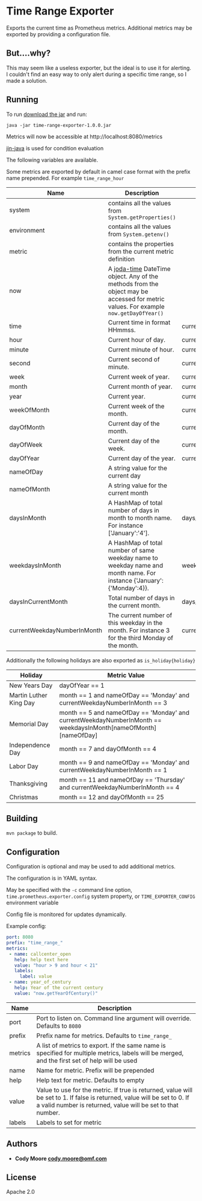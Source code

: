 Time Range Exporter
=====
Exports the current time as Prometheus metrics.
Additional metrics may be exported by providing a configuration file.

## But....why?

This may seem like a useless exporter, but the ideal is to use it for alerting.  
I couldn't find an easy way to only alert during a specific time range, so I made a solution.


## Running

To run [download the jar](https://github.com/OneMainF/time_range_exporter/releases/download/1.0/time-range-exporter-1.0.0.jar) and run:

```
java -jar time-range-exporter-1.0.0.jar
```

Metrics will now be accessible at http://localhost:8080/metrics

[jin-java](https://github.com/HubSpot/jinjava) is used for condition evaluation

The following variables are available.

Some metrics are exported by default in camel case format with the prefix name prepended.
For example `time_range_hour`

Name     | Description | Metric Name
---------|-------------|-------------
system | contains all the values from `System.getProperties()`
environment | contains all the values from `System.getenv()`
metric | contains the properties from the current metric definition
now | A [joda-time](https://github.com/JodaOrg/joda-time) DateTime object.  Any of the methods from the object may be accessed for metric values.  For example `now.getDayOfYear()`
time | Current time in format HHmmss. | current_time
hour | Current hour of day. | current_hour
minute | Current minute of hour. | current_minute
second | Current second of minute. | current_second
week | Current week of year. | current_week
month | Current month of year. | current_month
year | Current year. | current_year
weekOfMonth | Current week of the month. | current_week_of_month
dayOfMonth | Current day of the month. | current_day_of_month
dayOfWeek | Current day of the week. | current_day_of_week
dayOfYear | Current day of the year. | current_day_of_year
nameOfDay | A string value for the current day
nameOfMonth | A string value for the current month
daysInMonth | A HashMap of total number of days in month to month name.  For instance ['January':'4']. | days_in_month_total{month}
weekdaysInMonth | A HashMap of total number of same weekday name to weekday name and month name.  For instance {'January':{'Monday':4}}. | weekdays_in_month_total{month,day}
daysInCurrentMonth | Total number of days in the current month. | days_in_current_month
currentWeekdayNumberInMonth | The current number of this weekday in the month.  For instance 3 for the third Monday of the month. | current_weekday_number_in_month

Additionally the following holidays are also exported as `is_holiday{holiday}`

Holiday     | Metric Value
------------|-----------
New Years Day | dayOfYear == 1
Martin Luther King Day | month == 1 and nameOfDay == 'Monday' and currentWeekdayNumberInMonth == 3
Memorial Day | month == 5 and nameOfDay == 'Monday' and currentWeekdayNumberInMonth == weekdaysInMonth[nameOfMonth][nameOfDay]
Independence Day | month == 7 and dayOfMonth == 4
Labor Day | month == 9 and nameOfDay == 'Monday' and currentWeekdayNumberInMonth == 1
Thanksgiving | month == 11 and nameOfDay == 'Thursday' and currentWeekdayNumberInMonth == 4
Christmas | month == 12 and dayOfMonth == 25




## Building

`mvn package` to build.


## Configuration
Configuration is optional and may be used to add additional metrics.

The configuration is in YAML syntax.

May be specified with the `-c` command line option, `time.prometheus.exporter.config` system property, or `TIME_EXPORTER_CONFIG` environment variable

Config file is monitored for updates dynamically.

Example config:

```yaml
port: 8080
prefix: "time_range_"
metrics:
 - name: callcenter_open
   help: help text here
   value: "hour > 9 and hour < 21"
   labels:
     label: value
 - name: year_of_century
   help: Year of the current century
   value: "now.getYearOfCentury()"
```

Name     | Description
---------|------------
port | Port to listen on.  Command line argument will override.  Defaults to `8080`
prefix | Prefix name for metrics.  Defaults to `time_range_`
metrics | A list of metrics to export.  If the same name is specified for multiple metrics, labels will be merged, and the first set of help will be used
name | Name for metric.  Prefix will be prepended
help | Help text for metric.  Defaults to empty
value | Value to use for the metric.  If true is returned, value will be set to 1.  If false is returned, value will be set to 0.  If a valid number is returned, value will be set to that number.
labels | Labels to set for metric

## Authors

* **Cody Moore <cody.moore@omf.com>**


## License

Apache 2.0

